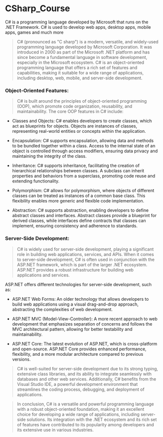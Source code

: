 
# CSharp_Course
C#  is a programming language developed by Microsoft that runs on the .NET Framework.  C# is used to develop web apps, desktop apps, mobile apps, games and much more

>C# (pronounced as "C sharp") is a modern, versatile, and widely-used programming language developed by Microsoft Corporation. It was introduced in 2000 as part of the Microsoft .NET platform and has since become a fundamental language in software development, especially in the Microsoft ecosystem. C# is an object-oriented programming language that offers a rich set of features and capabilities, making it suitable for a wide range of applications, including desktop, web, mobile, and server-side development.

### Object-Oriented Features:

>C# is built around the principles of object-oriented programming (OOP), which promote code organization, reusability, and maintainability. The core OOP features in C# include:

* Classes and Objects: C# enables developers to create classes, which act as blueprints for objects. Objects are instances of classes, representing real-world entities or concepts within the application.

* Encapsulation: C# supports encapsulation, allowing data and methods to be bundled together within a class. Access to the internal state of an object is controlled through access modifiers, ensuring data privacy and maintaining the integrity of the class.

* Inheritance: C# supports inheritance, facilitating the creation of hierarchical relationships between classes. A subclass can inherit properties and behaviors from a superclass, promoting code reuse and extending functionality.

* Polymorphism: C# allows for polymorphism, where objects of different classes can be treated as instances of a common base class. This flexibility enables more generic and flexible code implementation.

* Abstraction: C# supports abstraction, enabling developers to define abstract classes and interfaces. Abstract classes provide a blueprint for derived classes, while interfaces define contracts that classes can implement, ensuring consistency and adherence to standards.


### Server-Side Development:

>C# is widely used for server-side development, playing a significant role in building web applications, services, and APIs. When it comes to server-side development, C# is often used in conjunction with the ASP.NET framework, which is part of the larger .NET ecosystem. ASP.NET provides a robust infrastructure for building web applications and services.

ASP.NET offers different technologies for server-side development, such as:

* ASP.NET Web Forms: An older technology that allows developers to build web applications using a visual drag-and-drop approach, abstracting the complexities of web development.

* ASP.NET MVC (Model-View-Controller): A more recent approach to web development that emphasizes separation of concerns and follows the MVC architectural pattern, allowing for better testability and maintainability.

* ASP.NET Core: The latest evolution of ASP.NET, which is cross-platform and open-source. ASP.NET Core provides enhanced performance, flexibility, and a more modular architecture compared to previous versions.

>C# is well-suited for server-side development due to its strong typing, extensive class libraries, and its ability to integrate seamlessly with databases and other web services. Additionally, C# benefits from the Visual Studio IDE, a powerful development environment that streamlines the coding process, debugging, and deployment of applications.

>In conclusion, C# is a versatile and powerful programming language with a robust object-oriented foundation, making it an excellent choice for developing a wide range of applications, including server-side solutions. Its integration with the .NET ecosystem and its rich set of features have contributed to its popularity among developers and its extensive use in various industries.
